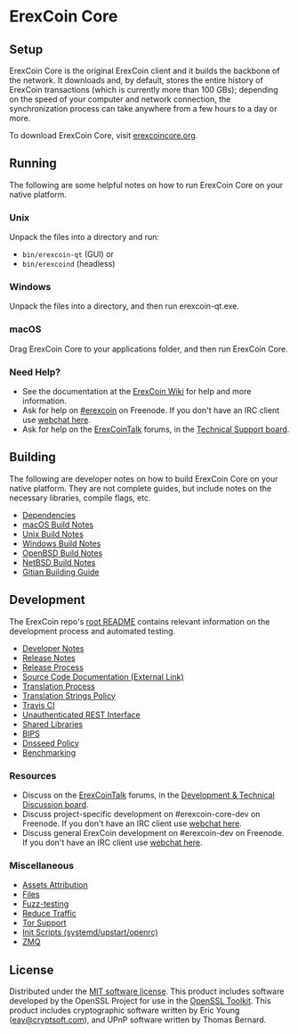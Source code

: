 ErexCoin Core
=============

Setup
---------------------
ErexCoin Core is the original ErexCoin client and it builds the backbone of the network. It downloads and, by default, stores the entire history of ErexCoin transactions (which is currently more than 100 GBs); depending on the speed of your computer and network connection, the synchronization process can take anywhere from a few hours to a day or more.

To download ErexCoin Core, visit [erexcoincore.org](https://erexcoincore.org/en/releases/).

Running
---------------------
The following are some helpful notes on how to run ErexCoin Core on your native platform.

### Unix

Unpack the files into a directory and run:

- `bin/erexcoin-qt` (GUI) or
- `bin/erexcoind` (headless)

### Windows

Unpack the files into a directory, and then run erexcoin-qt.exe.

### macOS

Drag ErexCoin Core to your applications folder, and then run ErexCoin Core.

### Need Help?

* See the documentation at the [ErexCoin Wiki](https://en.erexcoin.it/wiki/Main_Page)
for help and more information.
* Ask for help on [#erexcoin](http://webchat.freenode.net?channels=erexcoin) on Freenode. If you don't have an IRC client use [webchat here](http://webchat.freenode.net?channels=erexcoin).
* Ask for help on the [ErexCoinTalk](https://erexcointalk.org/) forums, in the [Technical Support board](https://erexcointalk.org/index.php?board=4.0).

Building
---------------------
The following are developer notes on how to build ErexCoin Core on your native platform. They are not complete guides, but include notes on the necessary libraries, compile flags, etc.

- [Dependencies](dependencies.md)
- [macOS Build Notes](build-osx.md)
- [Unix Build Notes](build-unix.md)
- [Windows Build Notes](build-windows.md)
- [OpenBSD Build Notes](build-openbsd.md)
- [NetBSD Build Notes](build-netbsd.md)
- [Gitian Building Guide](gitian-building.md)

Development
---------------------
The ErexCoin repo's [root README](/README.md) contains relevant information on the development process and automated testing.

- [Developer Notes](developer-notes.md)
- [Release Notes](release-notes.md)
- [Release Process](release-process.md)
- [Source Code Documentation (External Link)](https://dev.visucore.com/erexcoin/doxygen/)
- [Translation Process](translation_process.md)
- [Translation Strings Policy](translation_strings_policy.md)
- [Travis CI](travis-ci.md)
- [Unauthenticated REST Interface](REST-interface.md)
- [Shared Libraries](shared-libraries.md)
- [BIPS](bips.md)
- [Dnsseed Policy](dnsseed-policy.md)
- [Benchmarking](benchmarking.md)

### Resources
* Discuss on the [ErexCoinTalk](https://erexcointalk.org/) forums, in the [Development & Technical Discussion board](https://erexcointalk.org/index.php?board=6.0).
* Discuss project-specific development on #erexcoin-core-dev on Freenode. If you don't have an IRC client use [webchat here](http://webchat.freenode.net/?channels=erexcoin-core-dev).
* Discuss general ErexCoin development on #erexcoin-dev on Freenode. If you don't have an IRC client use [webchat here](http://webchat.freenode.net/?channels=erexcoin-dev).

### Miscellaneous
- [Assets Attribution](assets-attribution.md)
- [Files](files.md)
- [Fuzz-testing](fuzzing.md)
- [Reduce Traffic](reduce-traffic.md)
- [Tor Support](tor.md)
- [Init Scripts (systemd/upstart/openrc)](init.md)
- [ZMQ](zmq.md)

License
---------------------
Distributed under the [MIT software license](/COPYING).
This product includes software developed by the OpenSSL Project for use in the [OpenSSL Toolkit](https://www.openssl.org/). This product includes
cryptographic software written by Eric Young ([eay@cryptsoft.com](mailto:eay@cryptsoft.com)), and UPnP software written by Thomas Bernard.
